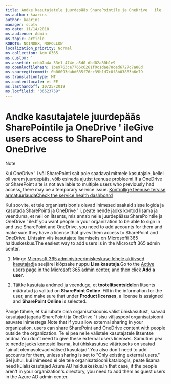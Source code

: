 ```yaml
---
title: Andke kasutajatele juurdepääs SharePointile ja OneDrive ' ile
ms.author: kaarins
author: kaarins
manager: scotv
ms.date: 11/14/2018
ms.audience: Admin
ms.topic: article
ROBOTS: NOINDEX, NOFOLLOW
localization_priority: Normal
ms.collection: Adm_O365
ms.custom: ''
ms.assetid: cebb7a4a-33e1-474e-a5d0-dbd02a80b1e9
ms.openlocfilehash: 1be9763ce7766c6261f0c1dae78ced6727c7a88d
ms.sourcegitcommit: 0b06093dabd685f76cc39b1d7c0f8b03883b6e79
ms.translationtype: MT
ms.contentlocale: et-EE
ms.lasthandoff: 10/25/2019
ms.locfileid: "36523759"
---
```

# <a name="give-users-access-to-sharepoint-and-onedrive"></a><span data-ttu-id="d93af-102">Andke kasutajatele juurdepääs SharePointile ja OneDrive ' ile</span><span class="sxs-lookup"><span data-stu-id="d93af-102">Give users access to SharePoint and OneDrive</span></span>

> [!NOTE]
> <span data-ttu-id="d93af-103">Kui OneDrive ' i või SharePointi sait pole saadaval mitmele kasutajale, kellel oli varem juurdepääs, võib esineda ajutist teenuse probleemi.</span><span class="sxs-lookup"><span data-stu-id="d93af-103">If a OneDrive or SharePoint site is not available to multiple users who previously had access, there may be a temporary service issue.</span></span> [<span data-ttu-id="d93af-104">Kontrollige teenuse tervise armatuurlauda</span><span class="sxs-lookup"><span data-stu-id="d93af-104">Check the service health dashboard</span></span>](https://portal.office.com/adminportal/home#/servicehealth)
  
<span data-ttu-id="d93af-105">Kui soovite, et teie organisatsioonis olevad inimesed saaksid sisse logida ja kasutada SharePointi ja OneDrive ' i, peate nende jaoks kontod lisama ja veenduma, et neil on litsents, mis annab neile juurdepääsu SharePointile ja OneDrive ' ile.</span><span class="sxs-lookup"><span data-stu-id="d93af-105">If you want people in your organization to be able to sign in and use SharePoint and OneDrive, you need to add accounts for them and make sure they have a license that gives them access to SharePoint and OneDrive.</span></span> <span data-ttu-id="d93af-106">Lihtsaim viis kasutajate lisamiseks on Microsofti 365 halduskeskus.</span><span class="sxs-lookup"><span data-stu-id="d93af-106">The easiest way to add users is in the Microsoft 365 admin center.</span></span>
  
1. <span data-ttu-id="d93af-107">Minge [Microsoft 365 administreerimiskeskuse lehele aktiivsed kasutajad](https://portal.office.com/adminportal/home#/users)ja seejärel klõpsake nuppu **Lisa kasutaja**.</span><span class="sxs-lookup"><span data-stu-id="d93af-107">Go to the [Active users page in the Microsoft 365 admin center](https://portal.office.com/adminportal/home#/users), and then click **Add a user**.</span></span>
    
2. <span data-ttu-id="d93af-108">Täitke kasutaja andmed ja veenduge, et **tootelitsentsidel**on litsents määratud ja valitud on **SharePoint Online** .</span><span class="sxs-lookup"><span data-stu-id="d93af-108">Fill in the information for the user, and make sure that under **Product licenses**, a license is assigned and **SharePoint Online** is selected.</span></span> 
    
<span data-ttu-id="d93af-109">Pange tähele, et kui lubate oma organisatsioonis välist ühiskasutust, saavad kasutajad jagada SharePointi ja OneDrive ' i sisu väljaspool organisatsiooni asuvate inimestega.</span><span class="sxs-lookup"><span data-stu-id="d93af-109">Note that if you allow external sharing in your organization, users can share SharePoint and OneDrive content with people outside the organization.</span></span> <span data-ttu-id="d93af-110">Te ei pea neile välistele kasutajatele litsentse andma.</span><span class="sxs-lookup"><span data-stu-id="d93af-110">You don't need to give these external users licenses.</span></span> <span data-ttu-id="d93af-111">Samuti ei pea te nende jaoks kontosid lisama, kui ühiskasutuse väärtuseks on seatud "ainult olemasolevad välised kasutajad".</span><span class="sxs-lookup"><span data-stu-id="d93af-111">You also don't need to add accounts for them, unless sharing is set to "Only existing external users."</span></span> <span data-ttu-id="d93af-112">Sel juhul, kui inimesed ei ole teie organisatsiooni kataloogis, peate lisama need külaliskasutajad Azure AD halduskeskus.</span><span class="sxs-lookup"><span data-stu-id="d93af-112">In that case, if the people aren't in your organization's directory, you need to add them as guest users in the Azure AD admin center.</span></span>
  

